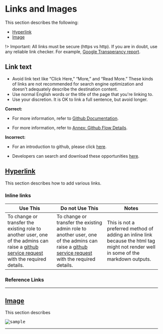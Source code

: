 # Links and Images
This section describes the following:

* [Hyperlink](#hyperlink)
* [Image](#image)

!> Important: All links must be secure (https vs http). If you are in doubt, use any reliable link checker. For example, [Google Transperancy report](https://transparencyreport.google.com/safe-browsing/search?hl=en).

## Link text

- Avoid link text like “Click Here,” “More,” and “Read More.” These kinds of links are not recommended for search engine optimization and doesn't adequately describe the destination content.
- Use normal English words or the title of the page that you're linking to.
- Use your discretion. It is OK to link a full sentence, but avoid longer.

**Correct:**

- For more information, refer to [Github Documentation]().

- For more information, refer to [Annex: Github Flow Details]().

**Incorrect:**

- For an introduction to github, please click [here]().

- Developers can search and download these opportunities [here]().


## [Hyperlink](#hyperlink)
This section describes how to add various links.



### Inline links

| **Use This** | **Do not Use This** | **Notes**|
|---|---|---|
|To change or transfer the existing role to another user, one of the admins can raise a [github service request]() with the required details. | To change or transfer the existing admin role to another user, one of the admins can raise a <a href=""> github service request </a> with the required details. | This is not a preferred method of adding an inline link because the html tag might not render well in some of the markdown outputs. |

### Reference Links




---

## [Image](#image)
This section describes

<kbd>![sample](images/sample_image.png ':size=100%')</kbd>


---
